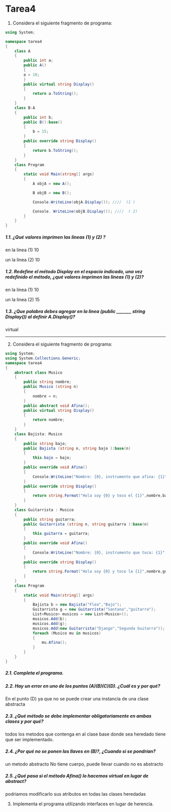 # Tarea4

1. Considera el siguiente fragmento de programa:
```c#
using System;

namespace tarea4
{
    class A
    {
        public int a;
        public A()
        {
        a = 10;
        }
        public virtual string Display()
        {
            return a.ToString();
        }
    }
    class B:A
    {
        public int b;
        public B():base()
        {
            b = 15;
        }
        public override string Display()
        {
            return b.ToString();
        }
    }
    class Program
    {
        static void Main(string[] args)
        {
            A objA = new A();

            B objB = new B();

            Console.WriteLine(objA.Display()); ////  (1 )

            Console. WriteLine(objB.Display()); ////  ( 2)
        }
    }
}
```
##### 1.1. ¿Qué valores imprimen las lineas (1) y (2) ?


en la linea (1) 10


un la linea (2) 10

##### 1.2.  Redefine el método Display en el espacio indicado, una vez redefinido el método, ¿qué valores imprimen las lineas (1) y (2)?


en la linea (1) 10


un la linea (2) 15

##### 1.3. ¿Que palabra debes agregar en la linea (public _______ string Display()) al definir A.Display()?

virtual

---
2. Considera el siguiente fragmento de programa:
``` c#
using System;
using System.Collections.Generic;
namespace tarea4
{
    abstract class Musico
    {
        public string nombre;
        public Musico (string n)
        {
            nombre = n;
        }
        public abstract void Afina(); 
        public virtual string Display()
        {
            return nombre;
        }
    }
    class Bajista: Musico
    {
        public string bajo;
        public Bajista (string n, string bajo ):base(n)
        {
            this.bajo = bajo;
        }
        public override void Afina()
        {
            Console.WriteLine("Nombre: {0}, instrumento que afina: {1}",nombre,bajo);
        }
        public override string Display()
        { 
            return string.Format("Hola soy {0} y toco el {1}",nombre,bajo);
        }
    }
    class Guitarrista : Musico
    {
        public string guitarra;
        public Guitarrista (string n, string guitarra ):base(n)
        {
            this.guitarra = guitarra;
        }
        public override void Afina()
        {
            Console.WriteLine("Nombre: {0}, instrumento que toca: {1}",nombre,guitarra);
        }
        public override string Display()
        { 
            return string.Format("Hola soy {0} y toco la {1}",nombre,guitarra);
        }
    }
    class Program
    {
        static void Main(string[] args)
        {
            Bajista b = new Bajista("Flea","Bajo");
            Guitarrista g = new Guitarrista("Santana","guitarra");
            List<Musico> musicos = new List<Musico>();
            musicos.Add(b);
            musicos.Add(g);
            musicos.Add(new Guitarrista("Django","Segunda Guitarra"));
            foreach (Musico mu in musicos)
            {
                mu.Afina();
            }
        }
    }
}
```
##### 2.1. Completa el programa.

##### 2.2. Hay un error en uno de los puntos (A)(B)(C)(D). ¿Cuál es y por qué?


En el punto (D) ya que no se puede crear una instancia de una clase abstracta

##### 2.3. ¿Qué método se debe implementar obligatoriamente en ambas clases y por qué?


todos los metodos que contenga en al clase base donde sea heredado tiene que ser implementado.

##### 2.4. ¿Por qué no se ponen las llaves en (B)?, ¿Cuando si se pondrían?


un metodo abstracto No tiene cuerpo, puede llevar cuando no es abstracto

##### 2.5. ¿Qué pasa si el método Afina() lo hacemos virtual en lugar de abstract?


podriamos modificarlo sus atributos en todas las clases heredadas

3. Implementa el programa utilizando interfaces en lugar de herencia.
``` c#


```


